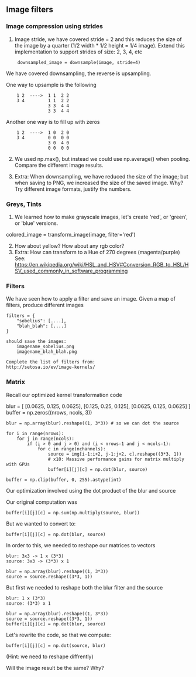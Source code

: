 ## Image filters

### Image compression using strides

1. Image stride, we have covered stride = 2 and this reduces the size of the image by a quarter (1/2 width * 1/2 height = 1/4 image).
Extend this implementation to support strides of size: 2, 3, 4, etc

        downsampled_image = downsample(image, stride=4)

We have covered downsampling, the reverse is upsampling.

One way to upsample is the following

        1 2  ---->  1 1  2 2
        3 4         1 1  2 2
                    3 3  4 4
                    3 3  4 4

Another one way is to fill up with zeros

        1 2  ---->  1 0  2 0
        3 4         0 0  0 0
                    3 0  4 0
                    0 0  0 0


2. We used np.max(), but instead we could use np.average() when pooling. Compare the different image results.

3. Extra: When downsampling, we have reduced the size of the image; but when saving to PNG, we increased the size of the saved image. Why? Try different image formats, justify the numbers.


### Greys, Tints

1. We learned how to make grayscale images, let's create 'red', or 'green', or 'blue' versions.

colored_image = transform_image(image, filter='red')

2. How about yellow? How about any rgb color?
3. Extra: How can transform to a Hue of 270 degrees (magenta/purple)
   See: https://en.wikipedia.org/wiki/HSL_and_HSV#Conversion_RGB_to_HSL/HSV_used_commonly_in_software_programming


### Filters

We have seen how to apply a filter and save an image.
Given a map of filters, produce different images

    filters = {
        "sobelius": [....],
        "blah_blah": [....]
    }

    should save the images:
        imagename_sobelius.png
        imagename_blah_blah.png
    
    Complete the list of filters from:
    http://setosa.io/ev/image-kernels/


### Matrix

Recall our optimized kernel transformation code

   blur = [
        [0.0625, 0.125, 0.0625],
        [0.125, 0.25, 0.125],
        [0.0625, 0.125, 0.0625]
    ]
    buffer = np.zeros((nrows, ncols, 3))

    blur = np.array(blur).reshape((1, 3*3)) # so we can dot the source

    for i in range(nrows):
        for j in range(ncols):
            if (i > 0 and j > 0) and (i < nrows-1 and j < ncols-1):
                for c in range(nchannels):
                    source = img[i-1:i+2, j-1:j+2, c].reshape((3*3, 1))
                    # x10: Massive performance gains for matrix multiply with GPUs
                    buffer[i][j][c] = np.dot(blur, source)

    buffer = np.clip(buffer, 0, 255).astype(int)


Our optimization involved using the dot product of the blur and source

Our original computation was

    buffer[i][j][c] = np.sum(np.multiply(source, blur))

But we wanted to convert to:

    buffer[i][j][c] = np.dot(blur, source)

In order to this, we needed to reshape our matrices to vectors

    blur: 3x3 -> 1 x (3*3)
    source: 3x3 -> (3*3) x 1

    blur = np.array(blur).reshape((1, 3*3))
    source = source.reshape((3*3, 1))


But first we needed to reshape both the blur filter and the source

    blur: 1 x (3*3)
    source: (3*3) x 1

    blur = np.array(blur).reshape((1, 3*3))
    source = source.reshape((3*3, 1))
    buffer[i][j][c] = np.dot(blur, source)


Let's rewrite the code, so that we compute:

    buffer[i][j][c] = np.dot(source, blur)

(Hint: we need to reshape diffrently)

Will the image result be the same? Why?

